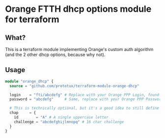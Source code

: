 # Orange FTTH dhcp options module for terraform

## What?
This is a terraform module implementing Orange's custom auth algorithm (and the 2 other dhcp options, because why not).

## Usage
```terraform
module "orange_dhcp" {
  source = "github.com/prototux/terraform-module-orange-dhcp"

  login    = "fti/abcdefg" # Replace with your Orange PPP Login, found in the welcome email
  password = "abcdefg"     # Same, replace with your Orange PPP Password found in the same email

  # This is technically optional, but it's a good idea to still define it
  chap     = {
    id        = "A" # A single uppercase letter
    challenge = "abcdefghijlmnopq" # 16 char challenge
  }
}
```
